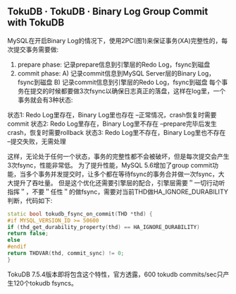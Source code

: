 ## TokuDB · TokuDB · Binary Log Group Commit with TokuDB


MySQL在开启Binary Log的情况下，使用2PC(图1)来保证事务(XA)完整性的，每次提交事务需要做:  


1) prepare phase:
记录prepare信息到引擎层的Redo Log，fsync到磁盘
2) commit phase:
A) 记录commit信息到MySQL Server层的Binary Log，fsync到磁盘
B) 记录commit信息到引擎层的Redo Log，fsync到磁盘
每个事务在提交的时候都要做3次fsync以确保日志真正的落盘，这样在log里，一个事务就会有3种状态:  


状态1: Redo Log里存在，Binary Log里也存在      –正常情况，crash恢复时需要commit
状态2: Redo Log里存在，Binary Log里不存在      –prepare完毕后发生crash，恢复时需要rollback
状态3: Redo Log里不存在，Binary Log里也不存在   –提交失败，无需处理  


这样，无论处于任何一个状态，事务的完整性都不会被破坏，但是每次提交会产生3次fsync，性能非常低。
为了提升性能，MySQL 5.6增加了group commit功能，当多个事务并发提交时，让多个都在等待fsync的事务合并做一次fsync，大大提升了吞吐量。
但是这个优化还需要引擎层的配合，引擎层需要＂一切行动听指挥＂，不要＂任性＂的做fsync，需要对当前THD做HA_IGNORE_DURABILITY判断，代码如下:  

```cpp
static bool tokudb_fsync_on_commit(THD *thd) {
#if MYSQL_VERSION_ID >= 50600
if (thd_get_durability_property(thd) == HA_IGNORE_DURABILITY)
return false;
else
#endif
return THDVAR(thd, commit_sync) != 0;
}

```

TokuDB 7.5.4版本即将包含这个特性，官方透露，600 tokudb commits/sec只产生120个tokudb fsyncs。  

